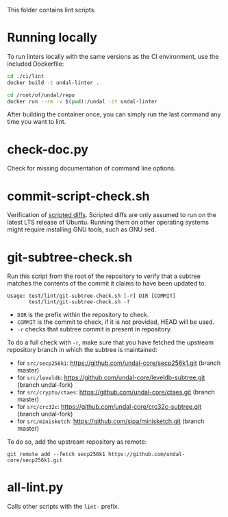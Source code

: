 This folder contains lint scripts.

Running locally
===============

To run linters locally with the same versions as the CI environment, use the included
Dockerfile:

```sh
cd ./ci/lint
docker build -t undal-linter .

cd /root/of/undal/repo
docker run --rm -v $(pwd):/undal -it undal-linter
```

After building the container once, you can simply run the last command any time you
want to lint.


check-doc.py
============
Check for missing documentation of command line options.

commit-script-check.sh
======================
Verification of [scripted diffs](/doc/developer-notes.md#scripted-diffs).
Scripted diffs are only assumed to run on the latest LTS release of Ubuntu. Running them on other operating systems
might require installing GNU tools, such as GNU sed.

git-subtree-check.sh
====================
Run this script from the root of the repository to verify that a subtree matches the contents of
the commit it claims to have been updated to.

```
Usage: test/lint/git-subtree-check.sh [-r] DIR [COMMIT]
       test/lint/git-subtree-check.sh -?
```

- `DIR` is the prefix within the repository to check.
- `COMMIT` is the commit to check, if it is not provided, HEAD will be used.
- `-r` checks that subtree commit is present in repository.

To do a full check with `-r`, make sure that you have fetched the upstream repository branch in which the subtree is
maintained:
* for `src/secp256k1`: https://github.com/undal-core/secp256k1.git (branch master)
* for `src/leveldb`: https://github.com/undal-core/leveldb-subtree.git (branch undal-fork)
* for `src/crypto/ctaes`: https://github.com/undal-core/ctaes.git (branch master)
* for `src/crc32c`: https://github.com/undal-core/crc32c-subtree.git (branch undal-fork)
* for `src/minisketch`: https://github.com/sipa/minisketch.git (branch master)

To do so, add the upstream repository as remote:

```
git remote add --fetch secp256k1 https://github.com/undal-core/secp256k1.git
```

all-lint.py
===========
Calls other scripts with the `lint-` prefix.
